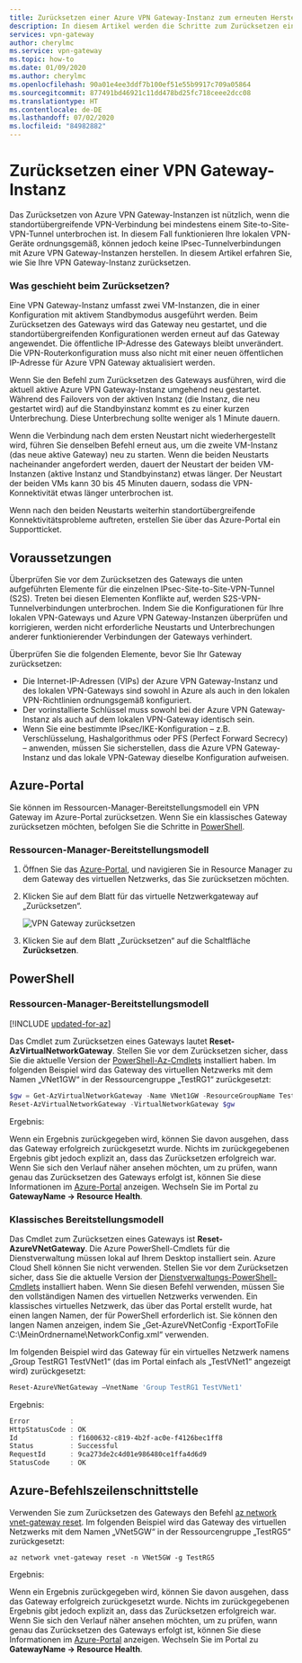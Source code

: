 ```yaml
---
title: Zurücksetzen einer Azure VPN Gateway-Instanz zum erneuten Herstellen des IPsec-Tunnels
description: In diesem Artikel werden die Schritte zum Zurücksetzen einer Azure VPN Gateway-Instanz zum erneuten Herstellen der IPsec-Tunnel beschrieben. Der Artikel bezieht sich auf VPN-Gateways im klassischen Bereitstellungsmodell und im Resource Manager-Bereitstellungsmodell.
services: vpn-gateway
author: cherylmc
ms.service: vpn-gateway
ms.topic: how-to
ms.date: 01/09/2020
ms.author: cherylmc
ms.openlocfilehash: 90a01e4ee3ddf7b100ef51e55b9917c709a05864
ms.sourcegitcommit: 877491bd46921c11dd478bd25fc718ceee2dcc08
ms.translationtype: HT
ms.contentlocale: de-DE
ms.lasthandoff: 07/02/2020
ms.locfileid: "84982882"
---
```

# <a name="reset-a-vpn-gateway"></a>Zurücksetzen einer VPN Gateway-Instanz

Das Zurücksetzen von Azure VPN Gateway-Instanzen ist nützlich, wenn die standortübergreifende VPN-Verbindung bei mindestens einem Site-to-Site-VPN-Tunnel unterbrochen ist. In diesem Fall funktionieren Ihre lokalen VPN-Geräte ordnungsgemäß, können jedoch keine IPsec-Tunnelverbindungen mit Azure VPN Gateway-Instanzen herstellen. In diesem Artikel erfahren Sie, wie Sie Ihre VPN Gateway-Instanz zurücksetzen.

### <a name="what-happens-during-a-reset"></a>Was geschieht beim Zurücksetzen?

Eine VPN Gateway-Instanz umfasst zwei VM-Instanzen, die in einer Konfiguration mit aktivem Standbymodus ausgeführt werden. Beim Zurücksetzen des Gateways wird das Gateway neu gestartet, und die standortübergreifenden Konfigurationen werden erneut auf das Gateway angewendet. Die öffentliche IP-Adresse des Gateways bleibt unverändert. Die VPN-Routerkonfiguration muss also nicht mit einer neuen öffentlichen IP-Adresse für Azure VPN Gateway aktualisiert werden.

Wenn Sie den Befehl zum Zurücksetzen des Gateways ausführen, wird die aktuell aktive Azure VPN Gateway-Instanz umgehend neu gestartet. Während des Failovers von der aktiven Instanz (die Instanz, die neu gestartet wird) auf die Standbyinstanz kommt es zu einer kurzen Unterbrechung. Diese Unterbrechung sollte weniger als 1 Minute dauern.

Wenn die Verbindung nach dem ersten Neustart nicht wiederhergestellt wird, führen Sie denselben Befehl erneut aus, um die zweite VM-Instanz (das neue aktive Gateway) neu zu starten. Wenn die beiden Neustarts nacheinander angefordert werden, dauert der Neustart der beiden VM-Instanzen (aktive Instanz und Standbyinstanz) etwas länger. Der Neustart der beiden VMs kann 30 bis 45 Minuten dauern, sodass die VPN-Konnektivität etwas länger unterbrochen ist.

Wenn nach den beiden Neustarts weiterhin standortübergreifende Konnektivitätsprobleme auftreten, erstellen Sie über das Azure-Portal ein Supportticket.

## <a name="before-you-begin"></a><a name="before"></a>Voraussetzungen

Überprüfen Sie vor dem Zurücksetzen des Gateways die unten aufgeführten Elemente für die einzelnen IPsec-Site-to-Site-VPN-Tunnel (S2S). Treten bei diesen Elementen Konflikte auf, werden S2S-VPN-Tunnelverbindungen unterbrochen. Indem Sie die Konfigurationen für Ihre lokalen VPN-Gateways und Azure VPN Gateway-Instanzen überprüfen und korrigieren, werden nicht erforderliche Neustarts und Unterbrechungen anderer funktionierender Verbindungen der Gateways verhindert.

Überprüfen Sie die folgenden Elemente, bevor Sie Ihr Gateway zurücksetzen:

* Die Internet-IP-Adressen (VIPs) der Azure VPN Gateway-Instanz und des lokalen VPN-Gateways sind sowohl in Azure als auch in den lokalen VPN-Richtlinien ordnungsgemäß konfiguriert.
* Der vorinstallierte Schlüssel muss sowohl bei der Azure VPN Gateway-Instanz als auch auf dem lokalen VPN-Gateway identisch sein.
* Wenn Sie eine bestimmte IPsec/IKE-Konfiguration – z.B. Verschlüsselung, Hashalgorithmus oder PFS (Perfect Forward Secrecy) – anwenden, müssen Sie sicherstellen, dass die Azure VPN Gateway-Instanz und das lokale VPN-Gateway dieselbe Konfiguration aufweisen.

## <a name="azure-portal"></a><a name="portal"></a>Azure-Portal

Sie können im Ressourcen-Manager-Bereitstellungsmodell ein VPN Gateway im Azure-Portal zurücksetzen. Wenn Sie ein klassisches Gateway zurücksetzen möchten, befolgen Sie die Schritte in [PowerShell](#resetclassic).

### <a name="resource-manager-deployment-model"></a>Ressourcen-Manager-Bereitstellungsmodell

1. Öffnen Sie das [Azure-Portal](https://portal.azure.com), und navigieren Sie in Resource Manager zu dem Gateway des virtuellen Netzwerks, das Sie zurücksetzen möchten.
2. Klicken Sie auf dem Blatt für das virtuelle Netzwerkgateway auf „Zurücksetzen“.

   ![VPN Gateway zurücksetzen](./media/vpn-gateway-howto-reset-gateway/reset-vpn-gateway-portal.png)
3. Klicken Sie auf dem Blatt „Zurücksetzen“ auf die Schaltfläche **Zurücksetzen**.

## <a name="powershell"></a><a name="ps"></a>PowerShell

### <a name="resource-manager-deployment-model"></a>Ressourcen-Manager-Bereitstellungsmodell

[!INCLUDE [updated-for-az](../../includes/updated-for-az.md)]

Das Cmdlet zum Zurücksetzen eines Gateways lautet **Reset-AzVirtualNetworkGateway**. Stellen Sie vor dem Zurücksetzen sicher, dass Sie die aktuelle Version der [PowerShell-Az-Cmdlets](https://docs.microsoft.com/powershell/module/az.network) installiert haben. Im folgenden Beispiel wird das Gateway des virtuellen Netzwerks mit dem Namen „VNet1GW“ in der Ressourcengruppe „TestRG1“ zurückgesetzt:

```powershell
$gw = Get-AzVirtualNetworkGateway -Name VNet1GW -ResourceGroupName TestRG1
Reset-AzVirtualNetworkGateway -VirtualNetworkGateway $gw
```

Ergebnis:

Wenn ein Ergebnis zurückgegeben wird, können Sie davon ausgehen, dass das Gateway erfolgreich zurückgesetzt wurde. Nichts im zurückgegebenen Ergebnis gibt jedoch explizit an, dass das Zurücksetzen erfolgreich war. Wenn Sie sich den Verlauf näher ansehen möchten, um zu prüfen, wann genau das Zurücksetzen des Gateways erfolgt ist, können Sie diese Informationen im [Azure-Portal](https://portal.azure.com) anzeigen. Wechseln Sie im Portal zu **GatewayName -> Resource Health**.

### <a name="classic-deployment-model"></a><a name="resetclassic"></a> Klassisches Bereitstellungsmodell

Das Cmdlet zum Zurücksetzen eines Gateways ist **Reset-AzureVNetGateway**. Die Azure PowerShell-Cmdlets für die Dienstverwaltung müssen lokal auf Ihrem Desktop installiert sein. Azure Cloud Shell können Sie nicht verwenden. Stellen Sie vor dem Zurücksetzen sicher, dass Sie die aktuelle Version der [Dienstverwaltungs-PowerShell-Cmdlets](https://docs.microsoft.com/powershell/azure/servicemanagement/install-azure-ps?view=azuresmps-4.0.0#azure-service-management-cmdlets) installiert haben. Wenn Sie diesen Befehl verwenden, müssen Sie den vollständigen Namen des virtuellen Netzwerks verwenden. Ein klassisches virtuelles Netzwerk, das über das Portal erstellt wurde, hat einen langen Namen, der für PowerShell erforderlich ist. Sie können den langen Namen anzeigen, indem Sie „Get-AzureVNetConfig -ExportToFile C:\MeinOrdnername\NetworkConfig.xml“ verwenden.

Im folgenden Beispiel wird das Gateway für ein virtuelles Netzwerk namens „Group TestRG1 TestVNet1“ (das im Portal einfach als „TestVNet1“ angezeigt wird) zurückgesetzt:

```powershell
Reset-AzureVNetGateway –VnetName 'Group TestRG1 TestVNet1'
```

Ergebnis:

```powershell
Error          :
HttpStatusCode : OK
Id             : f1600632-c819-4b2f-ac0e-f4126bec1ff8
Status         : Successful
RequestId      : 9ca273de2c4d01e986480ce1ffa4d6d9
StatusCode     : OK
```

## <a name="azure-cli"></a><a name="cli"></a>Azure-Befehlszeilenschnittstelle

Verwenden Sie zum Zurücksetzen des Gateways den Befehl [az network vnet-gateway reset](https://docs.microsoft.com/cli/azure/network/vnet-gateway). Im folgenden Beispiel wird das Gateway des virtuellen Netzwerks mit dem Namen „VNet5GW“ in der Ressourcengruppe „TestRG5“ zurückgesetzt:

```azurecli
az network vnet-gateway reset -n VNet5GW -g TestRG5
```

Ergebnis:

Wenn ein Ergebnis zurückgegeben wird, können Sie davon ausgehen, dass das Gateway erfolgreich zurückgesetzt wurde. Nichts im zurückgegebenen Ergebnis gibt jedoch explizit an, dass das Zurücksetzen erfolgreich war. Wenn Sie sich den Verlauf näher ansehen möchten, um zu prüfen, wann genau das Zurücksetzen des Gateways erfolgt ist, können Sie diese Informationen im [Azure-Portal](https://portal.azure.com) anzeigen. Wechseln Sie im Portal zu **GatewayName -> Resource Health**.
